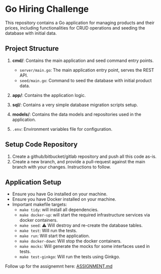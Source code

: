 # Go Hiring Challenge

This repository contains a Go application for managing products and their prices, including functionalities for CRUD operations and seeding the database with initial data.

## Project Structure

1. **cmd/**: Contains the main application and seed command entry points.

   - `server/main.go`: The main application entry point, serves the REST API.
   - `seed/main.go`: Command to seed the database with initial product data.

2. **app/**: Contains the application logic.
3. **sql/**: Contains a very simple database migration scripts setup.
4. **models/**: Contains the data models and repositories used in the application.
5. `.env`: Environment variables file for configuration.

## Setup Code Repository

1. Create a github/bitbucket/gitlab repository and push all this code as-is.
2. Create a new branch, and provide a pull-request against the main branch with your changes. Instructions to follow.

## Application Setup

- Ensure you have Go installed on your machine.
- Ensure you have Docker installed on your machine.
- Important makefile targets:
  - `make tidy`: will install all dependencies.
  - `make docker-up`: will start the required infrastructure services via docker containers.
  - `make seed`: ⚠️ Will destroy and re-create the database tables.
  - `make test`: Will run the tests.
  - `make run`: Will start the application.
  - `make docker-down`: Will stop the docker containers.
  - `make mocks`: Will generate the mocks for some interfaces used in tests.
  - `make test-ginkgo`: Will run the tests using Ginkgo.

Follow up for the assignemnt here: [ASSIGNMENT.md](ASSIGNMENT.md)
